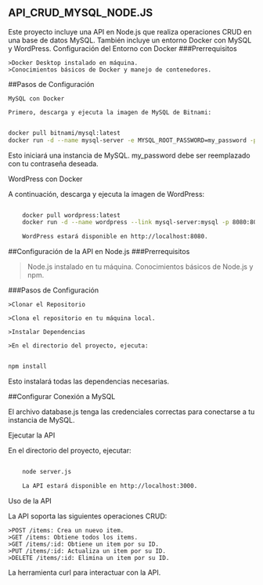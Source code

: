 ## API_CRUD_MYSQL_NODE.JS

Este proyecto incluye una API en Node.js que realiza operaciones CRUD en una base de datos MySQL. También incluye un entorno Docker con MySQL y WordPress.
Configuración del Entorno con Docker
###Prerrequisitos

    >Docker Desktop instalado en máquina.
    >Conocimientos básicos de Docker y manejo de contenedores.

##Pasos de Configuración

    MySQL con Docker

    Primero, descarga y ejecuta la imagen de MySQL de Bitnami:

 ```bash

docker pull bitnami/mysql:latest
docker run -d --name mysql-server -e MYSQL_ROOT_PASSWORD=my_password -p 3306:3306 bitnami/mysql:latest
```
Esto iniciará una instancia de MySQL. my_password debe ser reemplazado con tu contraseña deseada.

WordPress con Docker

A continuación, descarga y ejecuta la imagen de WordPress:

```bash

    docker pull wordpress:latest
    docker run -d --name wordpress --link mysql-server:mysql -p 8080:80 wordpress:latest

    WordPress estará disponible en http://localhost:8080.
```
##Configuración de la API en Node.js
###Prerrequisitos

   > Node.js instalado en tu máquina.
   > Conocimientos básicos de Node.js y npm.

###Pasos de Configuración

    >Clonar el Repositorio

    >Clona el repositorio en tu máquina local.

    >Instalar Dependencias

    >En el directorio del proyecto, ejecuta:

```bash

npm install
```

Esto instalará todas las dependencias necesarias.

##Configurar Conexión a MySQL

El archivo database.js tenga las credenciales correctas para conectarse a tu instancia de MySQL.

Ejecutar la API

En el directorio del proyecto, ejecutar:

```bash

    node server.js

    La API estará disponible en http://localhost:3000.
```
Uso de la API

La API soporta las siguientes operaciones CRUD:

    >POST /items: Crea un nuevo item.
    >GET /items: Obtiene todos los items.
    >GET /items/:id: Obtiene un item por su ID.
    >PUT /items/:id: Actualiza un item por su ID.
    >DELETE /items/:id: Elimina un item por su ID.

La herramienta curl para interactuar con la API.
